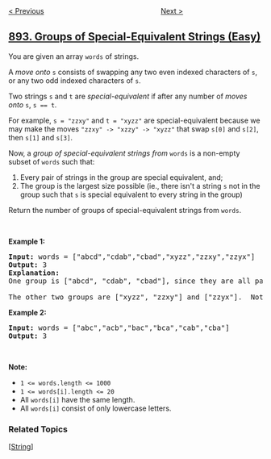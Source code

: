 <!--|This file generated by command(leetcode description); DO NOT EDIT.    |-->
<!--+----------------------------------------------------------------------+-->
<!--|@author    openset <openset.wang@gmail.com>                           |-->
<!--|@link      https://github.com/openset                                 |-->
<!--|@home      https://github.com/openset/leetcode                        |-->
<!--+----------------------------------------------------------------------+-->

[< Previous](../surface-area-of-3d-shapes "Surface Area of 3D Shapes")
　　　　　　　　　　　　　　　　
[Next >](../all-possible-full-binary-trees "All Possible Full Binary Trees")

## [893. Groups of Special-Equivalent Strings (Easy)](https://leetcode.com/problems/groups-of-special-equivalent-strings "特殊等价字符串组")

<p>You are given an array <code>words</code> of strings.</p>

<p>A <em>move&nbsp;onto </em><code>s</code> consists of swapping any two even indexed characters of <code>s</code>, or any two odd indexed characters of <code>s</code>.</p>

<p>Two strings <code>s</code> and <code>t</code> are&nbsp;<em>special-equivalent</em>&nbsp;if after any number of <em>moves onto </em><code>s</code>, <code>s == t</code>.</p>

<p>For example, <code>s = &quot;zzxy&quot;</code> and <code>t = &quot;xyzz&quot;</code> are special-equivalent because we may make the moves <code>&quot;zzxy&quot; -&gt; &quot;xzzy&quot; -&gt; &quot;xyzz&quot;</code>&nbsp;that swap <code>s[0]</code> and <code>s[2]</code>, then <code>s[1]</code> and <code>s[3]</code>.</p>

<p>Now, a <em>group of special-equivalent strings from </em><code>words</code>&nbsp;is a non-empty subset of&nbsp;<code>words</code> such that:</p>

<ol>
	<li>Every pair of strings in the group are special equivalent, and;</li>
	<li>The group is the largest size possible (ie., there isn&#39;t a string <code>s</code> not in the group such that <code>s</code> is special equivalent to every string in the group)</li>
</ol>

<p>Return the number of groups of special-equivalent strings from <code>words</code>.</p>

<div>&nbsp;</div>

<div>
<p><strong>Example 1:</strong></p>

<pre>
<strong>Input: </strong>words = <span id="example-input-1-1">[&quot;abcd&quot;,&quot;cdab&quot;,&quot;cbad&quot;,&quot;xyzz&quot;,&quot;zzxy&quot;,&quot;zzyx&quot;]</span>
<strong>Output: </strong><span id="example-output-1">3</span>
<strong>Explanation: </strong>
One group is [&quot;abcd&quot;, &quot;cdab&quot;, &quot;cbad&quot;], since they are all pairwise special equivalent, and none of the other strings are all pairwise special equivalent to these.

The other two groups are [&quot;xyzz&quot;, &quot;zzxy&quot;] and [&quot;zzyx&quot;].  Note that in particular, &quot;zzxy&quot; is not special equivalent to &quot;zzyx&quot;.
</pre>

<div>
<p><strong>Example 2:</strong></p>

<pre>
<strong>Input: </strong>words = <span id="example-input-2-1">[&quot;abc&quot;,&quot;acb&quot;,&quot;bac&quot;,&quot;bca&quot;,&quot;cab&quot;,&quot;cba&quot;]</span>
<strong>Output: </strong><span id="example-output-2">3</span></pre>

<p>&nbsp;</p>
</div>
</div>

<div>
<div>
<div>
<div>
<p><strong>Note:</strong></p>

<ul>
	<li><code>1 &lt;= words.length &lt;= 1000</code></li>
	<li><code>1 &lt;= words[i].length &lt;= 20</code></li>
	<li>All <code>words[i]</code> have the same length.</li>
	<li>All <code>words[i]</code> consist of only lowercase letters.</li>
</ul>
</div>
</div>
</div>
</div>

### Related Topics
  [[String](../../tag/string/README.md)]
